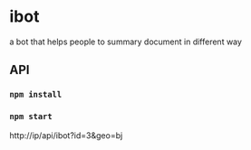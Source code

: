 # ibot
a bot that helps people to summary document in different way

## API

### `npm install`

### `npm start`

http://ip/api/ibot?id=3&geo=bj
